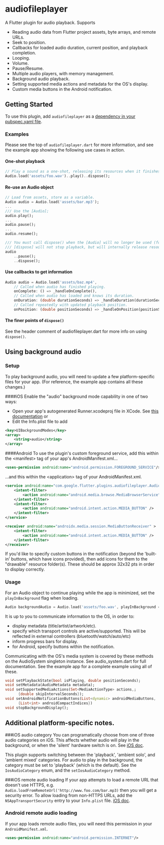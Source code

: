 # audiofileplayer

A Flutter plugin for audio playback. 
Supports 
  * Reading audio data from Flutter project assets, byte arrays, and remote URLs. 
  * Seek to position.
  * Callbacks for loaded audio duration, current position, and playback completion.
  * Looping.
  * Volume.
  * Pause/Resume.
  * Multiple audio players, with memory management.
  * Background audio playback.
  * Setting supported media actions and metadata for the OS's display.
  * Custom media buttons in the Android notification.

## Getting Started

To use this plugin, add `audiofileplayer` as a [dependency in your pubspec.yaml file](https://flutter.io/platform-plugins/).

### Examples

Please see the top of `audiofileplayer.dart` for more information, and see the example app showing the following use cases
in action.

#### One-shot playback

``` dart
// Play a sound as a one-shot, releasing its resources when it finishes playing.
Audio.load('assets/foo.wav')..play()..dispose();
```

#### Re-use an Audio object
``` dart
// Load from assets, store as a variable.
Audio audio = Audio.load('assets/bar.mp3');
...
/// Use the [Audio];
audio.play();
...
audio.pause();
...
audio.resume();

/// You must call dispose() when the [Audio] will no longer be used (for example, in State.dispose()). Note that
/// [dispose] will not stop playback, but will internally release resources once the audio finishes playing.
audio
    ..pause();
    ..dispose();
```

#### Use callbacks to get information
```dart
Audio audio = Audio.load('assets/baz.mp4',
    // Called when audio has finished playing.
    onComplete: () => _handleOnComplete(),
    // Called when audio has loaded and knows its duration.
    onDuration: (double durationSeconds) => _handleDuration(durationSeconds),
    // Called repeatedly with updated playback position.
    onPosition: (double positionSeconds) => _handleOnPosition(positionSeconds));

```

#### The finer points of `dispose()`
See the header comment of audiofileplayer.dart for more info on using `dispose()`.

## Using background audio

### Setup

To play background audio, you will need to update a few platform-specific files for your app. (For reference, the example app contains all these changes.)

####iOS
Enable the "audio" background mode capability in one of two ways:
* Open your app's autogenerated Runner.xcodeproj file in XCode. See [this documentation](https://developer.apple.com/documentation/avfoundation/media_assets_playback_and_editing/creating_a_basic_video_player_ios_and_tvos/enabling_background_audio?language=objc) 
or
* Edit the Info.plist file to add
```xml
<key>UIBackgroundModes</key>
<array>
    <string>audio</string>
</array>
```


####Android
To use the plugin's custom foreground service, add this within the <manifest\> tag of your app's AndroidManifest.xml...
```xml
<uses-permission android:name="android.permission.FOREGROUND_SERVICE"/>
```
 
...and this within the \<application\> tag of your AndroidManifest.xml.
```xml
<service android:name="com.google.flutter.plugins.audiofileplayer.AudiofileplayerService">
    <intent-filter>
        <action android:name="android.media.browse.MediaBrowserService" />
    </intent-filter>
    <intent-filter>
        <action android:name="android.intent.action.MEDIA_BUTTON" />
    </intent-filter>
</service>

<receiver android:name="androidx.media.session.MediaButtonReceiver" >
    <intent-filter>
        <action android:name="android.intent.action.MEDIA_BUTTON" />
    </intent-filter>
</receiver>
```

If you'd like to specify custom buttons in the notification (beyond the 'built-in' buttons, which have icons provided),
then add icons for them to the "drawable" resource folder(s). These should be approx 32x32 pts in order to display correctly.

### Usage

For an Audio object to continue playing while the app is minimized, set the `playInBackground` flag when loading.
```dart
Audio backgroundAudio = Audio.load('assets/foo.wav', playInBackground = true);
```


It is up to you to communicate information to the OS, in order to:
* display metadata (title/artist/artwork/etc). 
* specify which transport controls are active/supported. This will be reflected in external controllers (bluetooth/watch/auto/etc)
* inform progress bars for display. 
* for Android, specify buttons within the notification.

Communicating with the OS's media system is covered by these methods on the AudioSystem singleton instance. See audio_system.dart for full documentation. See the example app for a complete example using all of these.

```dart
void setPlaybackState(bool isPlaying, double positionSeconds);
void setMetadata(AudioMetadata metadata);
void setSupportedMediaActions(Set<MediaActionType> actions,;
      {double skipIntervalSeconds});
void setAndroidNotificationButtons(List<dynamic> androidMediaButtons,
      {List<int> androidCompactIndices})
void stopBackgroundDisplay();
```

## Additional platform-specific notes.

###iOS audio category
You can programatically choose from one of three audio categories on iOS. This affects whether audio will play in the background, or when the 'silent' hardware switch is on.
See [iOS doc](https://developer.apple.com/documentation/avfoundation/avaudiosessioncategory?language=objc).

This plugin supports switching between the 'playback', 'ambient solo', and 'ambient mixed' categories. For audio to play in the background, the category must be set to 'playback' (which is the default).
See the `IosAudioCategory` enum, and the `setIosAudioCategory` method.

###iOS remote audio loading
If your app attempts to load a remote URL that doesn't use HTTPS, e.g.
 `Audio.loadFromRemoteUrl('http://www.foo.com/bar.mp3)` then you will get a security error.
 To allow loading from non-HTTPS URLs, add the `NSAppTransportSecurity` entry to your `Info.plist` file. [iOS doc](https://developer.apple.com/documentation/bundleresources/information_property_list/nsapptransportsecurity?language=objc).

### Android remote audio loading
If your app loads remote audio files, you will need this permission in your `AndroidManifest.xml`.
```xml
<uses-permission android:name="android.permission.INTERNET"/>
```
